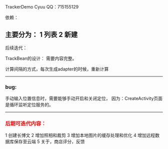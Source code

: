 TrackerDemo
Cyuu
QQ：715155129

依赖：

主要分为：
1 列表
2 新建
----------

后续迭代：


TrackBean的设计：
需要内容完整。

计算间隔的方式，每次生成adapter的时候，重新计算

------------
<h3>bug:</h3>
手动输入位置信息时，需要能够手动开启和关闭定位，
因为：CreateActivity页面是循环监听定位服务的。

--------------------

<h3><font color='red'>后期可迭代内容：</font></h3>
1 创建长博文
2 增加照相和裁剪
3 增加本地图片的缓存处理和优化
4 增加远程数据库保存至云端
5 关于，商店评分，反馈





